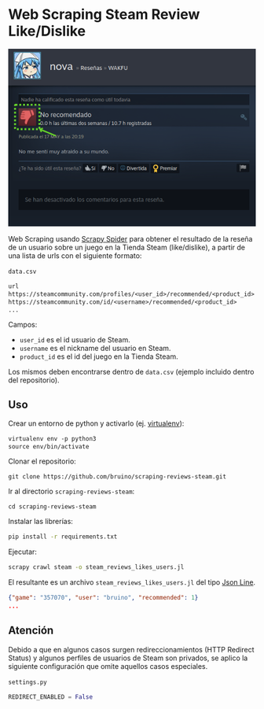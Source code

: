 # Web Scraping Steam Review Like/Dislike

![review game](images/review_game.png)

Web Scraping usando [Scrapy Spider](https://docs.scrapy.org/en/latest/index.html) para obtener el resultado de la reseña de un usuario sobre un juego en la Tienda Steam (like/dislike), a partir de una lista de urls con el siguiente formato:

`data.csv`
```csv
url
https://steamcommunity.com/profiles/<user_id>/recommended/<product_id>
https://steamcommunity.com/id/<username>/recommended/<product_id>
...
```

Campos:
- `user_id` es el id usuario de Steam.
- `username` es el nickname del usuario en Steam.
- `product_id` es el id del juego en la Tienda Steam.

Los mismos deben encontrarse dentro de `data.csv` (ejemplo incluido dentro del repositorio).

## Uso
Crear un entorno de python y activarlo (ej. [virtualenv](https://github.com/pypa/virtualenv)):
```
virtualenv env -p python3
source env/bin/activate
```

Clonar el repositorio:
```
git clone https://github.com/bruino/scraping-reviews-steam.git
```

Ir al directorio `scraping-reviews-steam`:
```
cd scraping-reviews-steam
```

Instalar las librerías:

```bash
pip install -r requirements.txt
```

Ejecutar:
```bash
scrapy crawl steam -o steam_reviews_likes_users.jl
```

El resultante es un archivo `steam_reviews_likes_users.jl` del tipo [Json Line](https://jsonlines.org/).
```json
{"game": "357070", "user": "bruino", "recommended": 1}
...
```

## Atención
Debido a que en algunos casos surgen redireccionamientos (HTTP Redirect Status) y algunos perfiles de usuarios de Steam son privados, se aplico la siguiente configuración que omite aquellos casos especiales.

`settings.py`
```python
REDIRECT_ENABLED = False
```